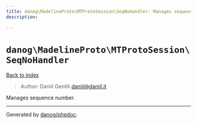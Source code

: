 ```yaml
---
title: danog\MadelineProto\MTProtoSession\SeqNoHandler: Manages sequence number.
description: 

---
```

# `danog\MadelineProto\MTProtoSession\SeqNoHandler`
[Back to index](../../../index.md)

> Author: Daniil Gentili <daniil@daniil.it>  
  

Manages sequence number.  




---
Generated by [danog/phpdoc](https://phpdoc.daniil.it).  